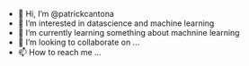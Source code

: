 - 👋 Hi, I’m @patrickcantona
- 👀 I’m interested in datascience and machine learning
- 🌱 I’m currently learning something about machnine learning 
- 💞️ I’m looking to collaborate on ...
- 📫 How to reach me ...

<!---
patrickcantona/patrickcantona is a ✨ special ✨ repository because its `README.md` (this file) appears on your GitHub profile.
You can click the Preview link to take a look at your changes.
--->
